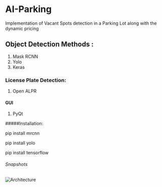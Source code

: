 # AI-Parking
Implementation of Vacant Spots detection in a Parking Lot along with the dynamic pricing

## Object Detection Methods :
1. Mask RCNN
2. Yolo
3. Keras

### License Plate Detection: 
1. Open ALPR


#### GUI
1. PyQt

#####Installation:

 pip install mrcnn
 
 pip install yolo
 
 pip install tensorflow
 
 
######  Snapshots
![Architecture](https://user-images.githubusercontent.com/48072989/72577980-7dc5a000-3889-11ea-9543-5005886949b4.png)

 


